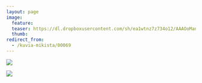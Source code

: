 ```yaml
---
layout: page
image:
  feature:
  teaser: https://dl.dropboxusercontent.com/sh/ea1wtnz7z734o12/AAAOoManYIYjy5zbWuu6XI3da/mikin-kuvat/3/DS42175-245px.jpg
  thumb:
redirect_from:
  - /kuvia-mikista/00069
---
```


[![](https://dl.dropboxusercontent.com/sh/ea1wtnz7z734o12/AAA2FPLBojI7ehzGRWqbNq9ma/mikin-kuvat/3/DS42175-800px.jpg)](https://dl.dropboxusercontent.com/sh/ea1wtnz7z734o12/AADwhsa54CED8BILULztyLbWa/mikin-kuvat/3/DS42175.jpg)

[![](https://dl.dropboxusercontent.com/sh/ea1wtnz7z734o12/AAC1Xacua3G03v6nrFFU2gova/mikin-kuvat/3/DS42172-800px.jpg)](https://dl.dropboxusercontent.com/sh/ea1wtnz7z734o12/AAAjOgu07OtrYB6svBIfwZxBa/mikin-kuvat/3/DS42172.jpg)
